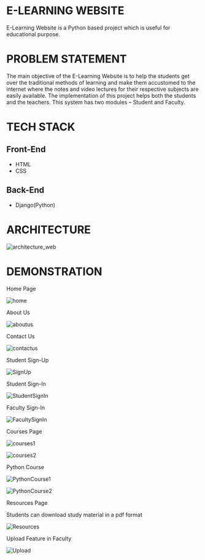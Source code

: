 # E-LEARNING WEBSITE
E-Learning Website is a Python based project which is useful for educational purpose.

# PROBLEM STATEMENT
The main objective of the E-Learning Website is to help the students get over
the traditional methods of learning and make them accustomed to the internet
where the notes and video lectures for their respective subjects are easily
available. The implementation of this project helps both the students and the
teachers. This system has two modules – Student and Faculty.

# TECH STACK

## Front-End
* HTML
* CSS

## Back-End
* Django(Python)

# ARCHITECTURE
![architecture_web](https://user-images.githubusercontent.com/78092182/124166856-fee61680-dac0-11eb-8715-84e0c38bf98d.png)


# DEMONSTRATION

Home Page

![home](https://user-images.githubusercontent.com/78092182/124167073-3a80e080-dac1-11eb-98d1-481d5760e292.png)

About Us

![aboutus](https://user-images.githubusercontent.com/78092182/124167162-5c7a6300-dac1-11eb-8311-53e918d4745a.png)

Contact Us

![contactus](https://user-images.githubusercontent.com/78092182/124167279-7ddb4f00-dac1-11eb-8d20-e752fc15adbd.png)

Student Sign-Up

![SignUp](https://user-images.githubusercontent.com/78092182/124167608-d4488d80-dac1-11eb-9b61-5497f61b548b.png)


Student Sign-In

![StudentSignIn](https://user-images.githubusercontent.com/78092182/124167496-b3803800-dac1-11eb-909e-38fda828d049.png)

Faculty Sign-In

![FacultySignIn](https://user-images.githubusercontent.com/78092182/124167873-00fca500-dac2-11eb-8243-993bf97ddafd.png)

Courses Page

![courses1](https://user-images.githubusercontent.com/78092182/124168009-31dcda00-dac2-11eb-9783-1ba766a483dd.png)

![courses2](https://user-images.githubusercontent.com/78092182/124168044-3acdab80-dac2-11eb-9bde-5c7cb4061fa2.png)

Python Course

![PythonCourse1](https://user-images.githubusercontent.com/78092182/124168172-6781c300-dac2-11eb-947d-a54f0cb99eee.png)

![PythonCourse2](https://user-images.githubusercontent.com/78092182/124168181-6a7cb380-dac2-11eb-957b-9c34b6fc531b.png)

Resources Page

Students can download study material in a pdf format

![Resources](https://user-images.githubusercontent.com/78092182/124168252-84b69180-dac2-11eb-9b89-7b35f5379861.png)

Upload Feature in Faculty

![Upload](https://user-images.githubusercontent.com/78092182/124168321-9c8e1580-dac2-11eb-8470-ed9195928ded.png)

